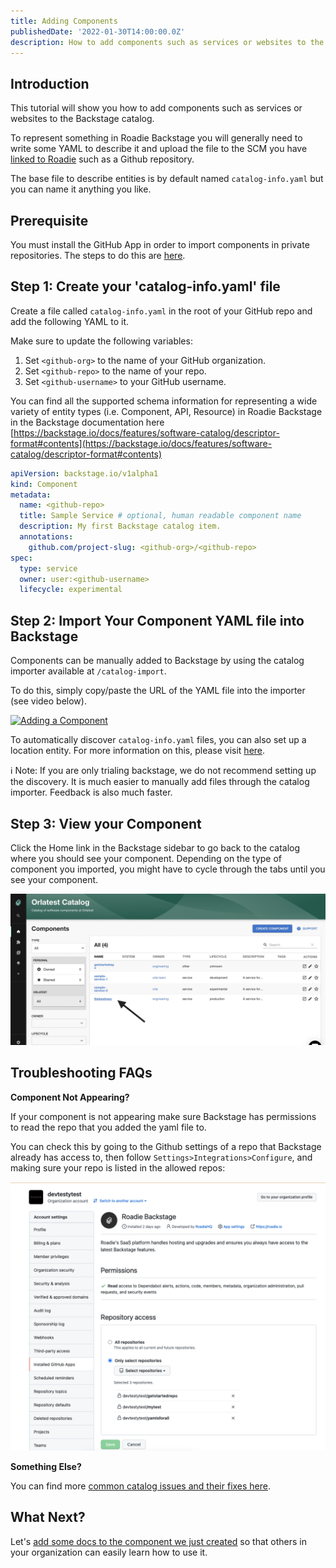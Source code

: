 ```yaml
---
title: Adding Components
publishedDate: '2022-01-30T14:00:00.0Z'
description: How to add components such as services or websites to the Backstage catalog.
---
```


## Introduction

This tutorial will show you how to add components such as services or websites to the Backstage catalog.

To represent something in Roadie Backstage you will generally need to write some YAML to describe it and upload the file to the SCM you have [linked to Roadie](/docs/getting-started/install-github-app) such as a Github repository.

The base file to describe entities is by default named `catalog-info.yaml` but you can name it anything you like.

## Prerequisite 

You must install the GitHub App in order to import components in private repositories. The steps to do this are [here](/docs/getting-started/install-github-app/).

## Step 1: Create your 'catalog-info.yaml' file

Create a file called `catalog-info.yaml` in the root of your GitHub repo and add the following YAML to it. 

Make sure to update the following variables:

 1. Set `<github-org>` to the name of your GitHub organization.
 2. Set `<github-repo>` to the name of your repo.
 3. Set `<github-username>` to your GitHub username.
 
You can find all the supported schema information for representing a wide variety of entity types (i.e. Component, API, Resource) in Roadie Backstage in the Backstage documentation here [https://backstage.io/docs/features/software-catalog/descriptor-format#contents](https://backstage.io/docs/features/software-catalog/descriptor-format#contents)

```yaml
apiVersion: backstage.io/v1alpha1
kind: Component
metadata:
  name: <github-repo>
  title: Sample Service # optional, human readable component name
  description: My first Backstage catalog item.
  annotations:
    github.com/project-slug: <github-org>/<github-repo>
spec:
  type: service
  owner: user:<github-username>
  lifecycle: experimental
```

## Step 2: Import Your Component YAML file into Backstage

Components can be manually added to Backstage by using the catalog importer available at `/catalog-import`. 

To do this, simply copy/paste the URL of the YAML file into the importer (see video below).

[![Adding a Component](https://cdn.loom.com/sessions/thumbnails/b96f07f0579a423f8cb762e8c1b7f3fe-1652369414749-with-play.gif)](https://www.loom.com/share/b96f07f0579a423f8cb762e8c1b7f3fe "Adding a Component")

To automatically discover `catalog-info.yaml` files, you can also set up a location entity. For more information on this, please visit [here](/docs/integrations/github-discovery/).

ℹ️ Note: If you are only trialing backstage, we do not recommend setting up the discovery. It is much easier to manually add files through the catalog importer. Feedback is also much faster.

## Step 3: View your Component

Click the Home link in the Backstage sidebar to go back to the catalog where you should see your component. Depending on the type of component you imported, you might have to cycle through the tabs until you see your component.

![See your new component](./viewcomponent.jpg)

## Troubleshooting FAQs

**Component Not Appearing?**

If your component is not appearing make sure Backstage has permissions to read the repo that you added the yaml file to.

You can check this by going to the Github settings of a repo that Backstage already has access to, then follow `Settings>Integrations>Configure`, and making sure your repo is listed in the allowed repos:

![repo permissions](./repopermissions.png)


**Something Else?**

You can find more [common catalog issues and their fixes here](/docs/details/troubleshooting-the-catalog/). 

## What Next? 

Let's [add some docs to the component we just created](/docs/getting-started/technical-documentation/) so that others in your organization can easily learn how to use it.
